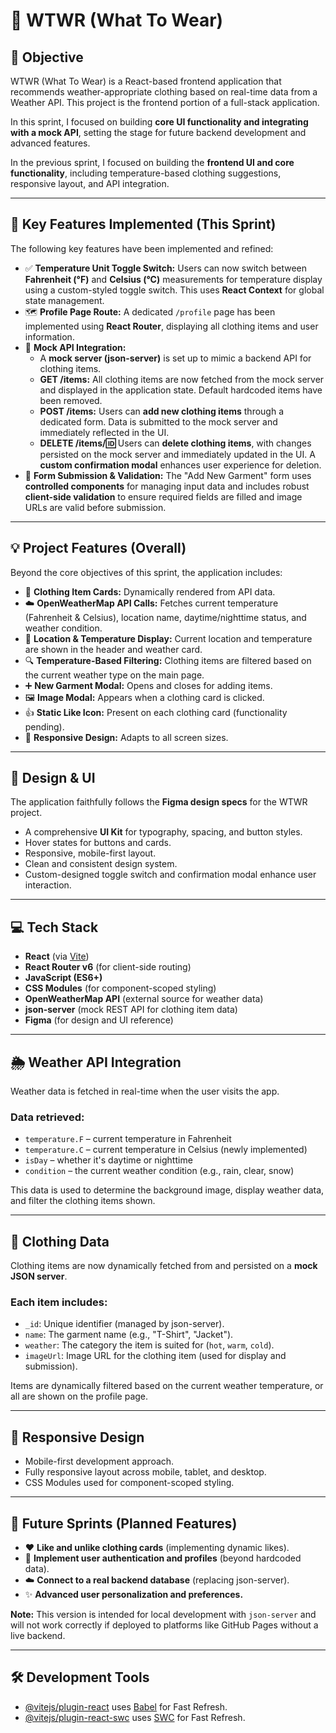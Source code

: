 # 👕 WTWR (What To Wear)

## 🧭 Objective

WTWR (What To Wear) is a React-based frontend application that recommends weather-appropriate clothing based on real-time data from a Weather API. This project is the frontend portion of a full-stack application.

In this sprint, I focused on building **core UI functionality and integrating with a mock API**, setting the stage for future backend development and advanced features. 

In the previous sprint, I focused on building the **frontend UI and core functionality**, including temperature-based clothing suggestions, responsive layout, and API integration.

---

## 🚀 Key Features Implemented (This Sprint)

The following key features have been implemented and refined:

-   ✅ **Temperature Unit Toggle Switch:** Users can now switch between **Fahrenheit (°F)** and **Celsius (°C)** measurements for temperature display using a custom-styled toggle switch. This uses **React Context** for global state management.
-   🗺️ **Profile Page Route:** A dedicated `/profile` page has been implemented using **React Router**, displaying all clothing items and user information.
-   🔗 **Mock API Integration:**
    * A **mock server (json-server)** is set up to mimic a backend API for clothing items.
    * **GET /items:** All clothing items are now fetched from the mock server and displayed in the application state. Default hardcoded items have been removed.
    * **POST /items:** Users can **add new clothing items** through a dedicated form. Data is submitted to the mock server and immediately reflected in the UI.
    * **DELETE /items/:id:** Users can **delete clothing items**, with changes persisted on the mock server and immediately updated in the UI. A **custom confirmation modal** enhances user experience for deletion.
-   📝 **Form Submission & Validation:** The "Add New Garment" form uses **controlled components** for managing input data and includes robust **client-side validation** to ensure required fields are filled and image URLs are valid before submission.

---

## 💡 Project Features (Overall)

Beyond the core objectives of this sprint, the application includes:

-   👕 **Clothing Item Cards:** Dynamically rendered from API data.
-   ☁️ **OpenWeatherMap API Calls:** Fetches current temperature (Fahrenheit & Celsius), location name, daytime/nighttime status, and weather condition.
-   📍 **Location & Temperature Display:** Current location and temperature are shown in the header and weather card.
-   🔍 **Temperature-Based Filtering:** Clothing items are filtered based on the current weather type on the main page.
-   ➕ **New Garment Modal:** Opens and closes for adding items.
-   🖼️ **Image Modal:** Appears when a clothing card is clicked.
-   👍 **Static Like Icon:** Present on each clothing card (functionality pending).
-   📱 **Responsive Design:** Adapts to all screen sizes.

---

## 🎨 Design & UI

The application faithfully follows the **Figma design specs** for the WTWR project.

-   A comprehensive **UI Kit** for typography, spacing, and button styles.
-   Hover states for buttons and cards.
-   Responsive, mobile-first layout.
-   Clean and consistent design system.
-   Custom-designed toggle switch and confirmation modal enhance user interaction.

---

## 💻 Tech Stack

-   **React** (via [Vite](https://vitejs.dev/))
-   **React Router v6** (for client-side routing)
-   **JavaScript (ES6+)**
-   **CSS Modules** (for component-scoped styling)
-   **OpenWeatherMap API** (external source for weather data)
-   **json-server** (mock REST API for clothing item data)
-   **Figma** (for design and UI reference)

---

## 🌦️ Weather API Integration

Weather data is fetched in real-time when the user visits the app.

### Data retrieved:

-   `temperature.F` – current temperature in Fahrenheit
-   `temperature.C` – current temperature in Celsius (newly implemented)
-   `isDay` – whether it's daytime or nighttime
-   `condition` – the current weather condition (e.g., rain, clear, snow)

This data is used to determine the background image, display weather data, and filter the clothing items shown.

---

## 👕 Clothing Data

Clothing items are now dynamically fetched from and persisted on a **mock JSON server**.

### Each item includes:

-   `_id`: Unique identifier (managed by json-server).
-   `name`: The garment name (e.g., "T-Shirt", "Jacket").
-   `weather`: The category the item is suited for (`hot`, `warm`, `cold`).
-   `imageUrl`: Image URL for the clothing item (used for display and submission).

Items are dynamically filtered based on the current weather temperature, or all are shown on the profile page.

---

## 📱 Responsive Design

-   Mobile-first development approach.
-   Fully responsive layout across mobile, tablet, and desktop.
-   CSS Modules used for component-scoped styling.

---

## 🔮 Future Sprints (Planned Features)

-   ❤️ **Like and unlike clothing cards** (implementing dynamic likes).
-   👤 **Implement user authentication and profiles** (beyond hardcoded data).
-   ☁️ **Connect to a real backend database** (replacing json-server).
-   ✨ **Advanced user personalization and preferences.**



**Note:** This version is intended for local development with `json-server` and will not work correctly if deployed to platforms like GitHub Pages without a live backend.

---

## 🛠️ Development Tools

-   [@vitejs/plugin-react](https://github.com/vitejs/vite-plugin-react/blob/main/packages/plugin-react/README.md) uses [Babel](https://babeljs.io/) for Fast Refresh.
-   [@vitejs/plugin-react-swc](https://github.com/vitejs/vite-plugin-react-swc) uses [SWC](https://swc.rs/) for Fast Refresh.
```